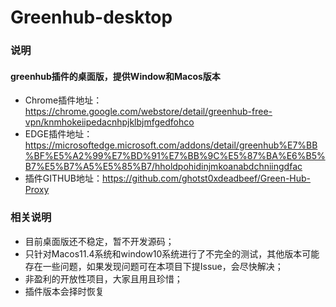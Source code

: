# Greenhub-desktop

### 说明
#### greenhub插件的桌面版，提供Window和Macos版本
- Chrome插件地址：https://chrome.google.com/webstore/detail/greenhub-free-vpn/knmhokeiipedacnhpjklbjmfgedfohco
- EDGE插件地址：https://microsoftedge.microsoft.com/addons/detail/greenhub%E7%BB%BF%E5%A2%99%E7%BD%91%E7%BB%9C%E5%87%BA%E6%B5%B7%E5%B7%A5%E5%85%B7/hholdpohidinjmkoanabdchniingdfac
- 插件GITHUB地址：https://github.com/ghotst0xdeadbeef/Green-Hub-Proxy

### 相关说明
- 目前桌面版还不稳定，暂不开发源码；
- 只针对Macos11.4系统和window10系统进行了不完全的测试，其他版本可能存在一些问题，如果发现问题可在本项目下提Issue，会尽快解决；
- 非盈利的开放性项目，大家且用且珍惜；
- 插件版本会择时恢复
